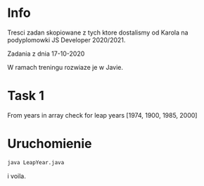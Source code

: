 # Info

Tresci zadan skopiowane z tych ktore dostalismy od Karola na podyplomowki JS Developer 2020/2021.

Zadania z dnia 17-10-2020

W ramach treningu rozwiaze je w Javie.

# Task 1

From years in array check for leap years [1974, 1900, 1985, 2000]

# Uruchomienie

```bash
java LeapYear.java
```

i voila.

